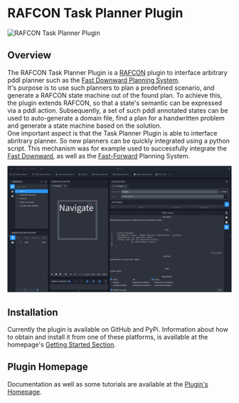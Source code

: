 # RAFCON Task Planner Plugin

![RAFCON Task Planner Plugin](https://dlr-rm.github.io/rafcon-task-planner-plugin/assets/images/RafconTPPMain.png "An Overview on the plugin.")

## Overview
The RAFCON Task Planner Plugin is a [RAFCON](https://github.com/DLR-RM/RAFCON) plugin to interface arbitrary pddl planner such as the [Fast Downward Planning System](http://www.fast-downward.org/).  
It's purpose is to use such planners to plan a predefined scenario, and generate a RAFCON state machine out of the found plan. 
To achieve this, the plugin extends RAFCON, so that a state's semantic can be expressed via a pddl action. Subsequently, a set of such pddl annotated states can be used to auto-generate a domain file, find a plan for a handwritten problem and generate a state machine based on the solution.  
One important aspect is that the Task Planner Plugin is able to interface abritrary planner. So new planners can be quickly integrated using a python script. This mechanism was for example used to successfully integrate the [Fast Downward](http://www.fast-downward.org/), as well as the [Fast-Forward](https://fai.cs.uni-saarland.de/hoffmann/ff.html) Planning System.

![Pddl Action tab, to annotate a State with an action.](docs/img/rtpp_Action_tab.png "Pddl Annotation")

## Installation
Currently the plugin is available on GitHub and PyPi. Information about how to obtain and install it from one of these platforms, is available at the homepage's [Getting Started Section](https://dlr-rm.github.io/rafcon-task-planner-plugin/pages/documentation/GettingStarted.html). 

## Plugin Homepage
Documentation as well as some tutorials are available at the [Plugin's Homepage](https://dlr-rm.github.io/rafcon-task-planner-plugin/).

